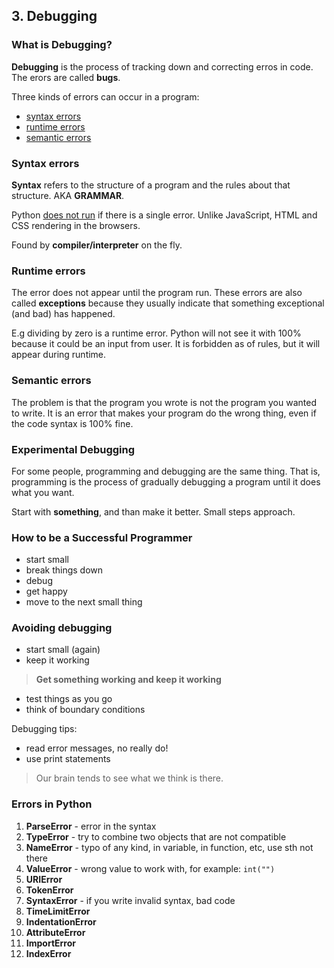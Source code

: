 ## 3. Debugging
### What is Debugging?

**Debugging** is the process of tracking down and correcting erros in code. The erors are called **bugs**.

Three kinds of errors can occur in a program: 

* [syntax errors](http://en.wikipedia.org/wiki/Syntax_error)
* [runtime errors](http://en.wikipedia.org/wiki/Runtime_error)
* [semantic errors](http://en.wikipedia.org/wiki/Logic_error)

### Syntax errors

**Syntax** refers to the structure of a program and the rules about that structure. AKA **GRAMMAR**.

Python <u>does not run</u> if there is a single error. Unlike JavaScript, HTML and CSS rendering in the browsers.

Found by **compiler/interpreter** on the fly.

### Runtime errors

The error does not appear until the program run. These errors are also called **exceptions** because they usually indicate that something exceptional (and bad) has happened.

E.g dividing by zero is a runtime error. Python will not see it with 100% because it could be an input from user. It is forbidden as of rules, but it will appear during runtime. 

### Semantic errors

The problem is that the program you wrote is not the program you wanted to write. It is an error that makes your program do the wrong thing, even if the code syntax is 100% fine.

### Experimental Debugging

For some people, programming and debugging are the same thing. That is, programming is the process of gradually debugging a program until it does what you want. 

Start with **something**, and than make it better. Small steps approach.

### How to be a Successful Programmer

* start small
* break things down
* debug
* get happy
* move to the next small thing

###  Avoiding debugging

* start small (again)
* keep it working

> **Get something working and keep it working**

* test things as you go
* think of boundary conditions

Debugging tips:

* read error messages, no really do!
* use print statements

> Our brain tends to see what we think is there.

### Errors in Python

1. **ParseError** - error in the syntax
2. **TypeError** - try to combine two objects that are not compatible
3. **NameError** - typo of any kind, in variable, in function, etc, use sth not there
4. **ValueError** -  wrong value to work with, for example: `int("")`
5. **URIError**
6. **TokenError**
7. **SyntaxError** -  if you write invalid syntax, bad code
8. **TimeLimitError**
9. **IndentationError**
10. **AttributeError**
11. **ImportError**
12. **IndexError**


